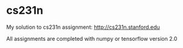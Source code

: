 # cs231n
My solution to cs231n assignment: http://cs231n.stanford.edu

All assignments are completed with numpy or tensorflow version 2.0
